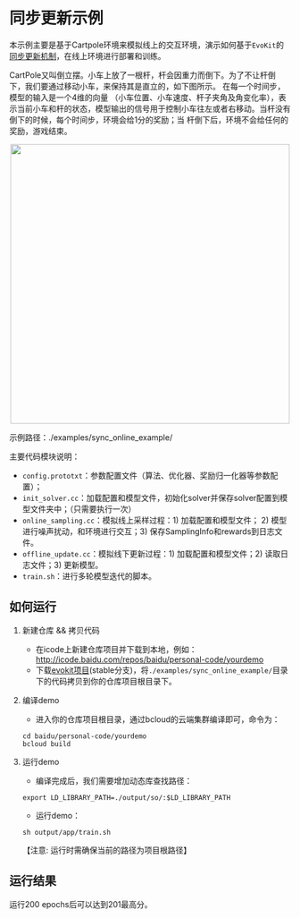 # 同步更新示例

本示例主要是基于Cartpole环境来模拟线上的交互环境，演示如何基于`EvoKit`的
<a href="../algorithms/sync_update.md">同步更新机制</a>，在线上环境进行部署和训练。

CartPole又叫倒立摆。小车上放了一根杆，杆会因重力而倒下。为了不让杆倒下，我们要通过移动小车，来保持其是直立的，如下图所示。 在每一个时间步，模型的输入是一个4维的向量
（小车位置、小车速度、杆子夹角及角变化率），表示当前小车和杆的状态，模型输出的信号用于控制小车往左或者右移动。当杆没有倒下的时候，每个时间步，环境会给1分的奖励；当
杆倒下后，环境不会给任何的奖励，游戏结束。

<p align="center">
<img src=".images/Cartpole.gif" width=500/>
</p>



示例路径：./examples/sync_online_example/

主要代码模块说明：
- `config.prototxt`：参数配置文件（算法、优化器、奖励归一化器等参数配置）；
- `init_solver.cc`：加载配置和模型文件，初始化solver并保存solver配置到模型文件夹中；（只需要执行一次）
- `online_sampling.cc`：模拟线上采样过程：1) 加载配置和模型文件； 2) 模型进行噪声扰动，和环境进行交互；3) 保存SamplingInfo和rewards到日志文件。
- `offline_update.cc`：模拟线下更新过程：1) 加载配置和模型文件；2) 读取日志文件；3) 更新模型。
- `train.sh`：进行多轮模型迭代的脚本。
  

## 如何运行
1. 新建仓库 && 拷贝代码
    - 在icode上新建仓库项目并下载到本地，例如： http://icode.baidu.com/repos/baidu/personal-code/yourdemo
    - 下载[evokit项目](https://console.cloud.baidu-int.com/devops/icode/repos/baidu/nlp/evokit/tree/stable)(stable分支)，将`./examples/sync_online_example/`目录下的代码拷贝到你的仓库项目根目录下。

2. 编译demo
    - 进入你的仓库项目根目录，通过bcloud的云端集群编译即可，命令为：
    ```
    cd baidu/personal-code/yourdemo
    bcloud build
    ```

3. 运行demo
    - 编译完成后，我们需要增加动态库查找路径：
    ```
    export LD_LIBRARY_PATH=./output/so/:$LD_LIBRARY_PATH
    ```
    - 运行demo： 
    ```
    sh output/app/train.sh
    ```
    【注意: 运行时需确保当前的路径为项目根路径】

## 运行结果
运行200 epochs后可以达到201最高分。
